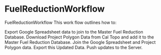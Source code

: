 # FuelReductionWorkflow
FuelReductionWorkflow
This work flow outlines how to:

Export Google Spreadsheet data to join to the Master Fuel Reduction Database.
Download Project Polygon Data from Cal Topo and add it to the Master Fuel Reduction Database.
Join the Google Spreadsheet and Project Polygon data.
Export this Updated Data.
Push updates to the Server.
